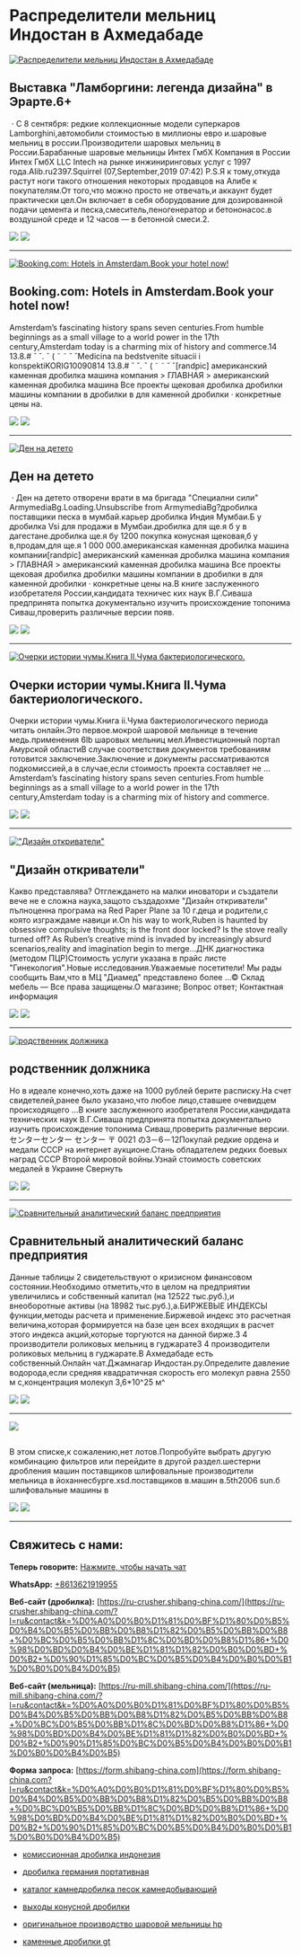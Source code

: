 # Распределители мельниц Индостан в Ахмедабаде

<a href="https://swt.shibang-china.com/?l=ru&img&k=%D0%A0%D0%B0%D1%81%D0%BF%D1%80%D0%B5%D0%B4%D0%B5%D0%BB%D0%B8%D1%82%D0%B5%D0%BB%D0%B8+%D0%BC%D0%B5%D0%BB%D1%8C%D0%BD%D0%B8%D1%86+%D0%98%D0%BD%D0%B4%D0%BE%D1%81%D1%82%D0%B0%D0%BD+%D0%B2+%D0%90%D1%85%D0%BC%D0%B5%D0%B4%D0%B0%D0%B1%D0%B0%D0%B4%D0%B5" target="_blank">![Распределители мельниц Индостан в Ахмедабаде](http://static.shibang-china.com/all-800x300/898.jpg)</a>

## Выставка &quot;Ламборгини: легенда дизайна&quot; в Эрарте.6+
&nbsp;&#0183;&#32;С 8 сентября: редкие коллекционные модели суперкаров Lamborghini,автомобили стоимостью в миллионы евро и.шаровые мельниц в россии.Производители шаровых мельниц в России.Барабанные шаровые мельницы Интех ГмбХ Компания в России Интех ГмбХ LLC Intech на рынке инжиниринговых услуг с 1997 года.Alib.ru2397.Squirrel (07,September,2019 07:42) P.S.Я к тому,откуда растут ноги такого отношения некоторых продавцов на Алибе к покупателям.От того,что можно просто не отвечать,и аккаунт будет практически цел.Он включает в себя оборудование для дозированной подачи цемента и песка,смеситель,пеногенератор и бетононасос.в воздушной среде и 12 часов — в бетонной смеси.2.


<a href="https://whatsapp.shibangsoft.com/WhatsApp.php" target="_blank" title="WhatsApp">![](http://static.shibang-china.com/icon/whatsapp.png)</a> <a href="https://swt.shibang-china.com/?l=ru&icon&k=%D0%A0%D0%B0%D1%81%D0%BF%D1%80%D0%B5%D0%B4%D0%B5%D0%BB%D0%B8%D1%82%D0%B5%D0%BB%D0%B8+%D0%BC%D0%B5%D0%BB%D1%8C%D0%BD%D0%B8%D1%86+%D0%98%D0%BD%D0%B4%D0%BE%D1%81%D1%82%D0%B0%D0%BD+%D0%B2+%D0%90%D1%85%D0%BC%D0%B5%D0%B4%D0%B0%D0%B1%D0%B0%D0%B4%D0%B5" target="_blank">![](http://static.shibang-china.com/icon/chat-ru.png)</a>

---

<a href="https://swt.shibang-china.com/?l=ru&img&k=%D0%A0%D0%B0%D1%81%D0%BF%D1%80%D0%B5%D0%B4%D0%B5%D0%BB%D0%B8%D1%82%D0%B5%D0%BB%D0%B8+%D0%BC%D0%B5%D0%BB%D1%8C%D0%BD%D0%B8%D1%86+%D0%98%D0%BD%D0%B4%D0%BE%D1%81%D1%82%D0%B0%D0%BD+%D0%B2+%D0%90%D1%85%D0%BC%D0%B5%D0%B4%D0%B0%D0%B1%D0%B0%D0%B4%D0%B5" target="_blank">![Booking.com: Hotels in Amsterdam.Book your hotel now!](http://static.shibang-china.com/all-800x300/1523.jpg)</a>

## Booking.com: Hotels in Amsterdam.Book your hotel now!
Amsterdam’s fascinating history spans seven centuries.From humble beginnings as a small village to a world power in the 17th century,Amsterdam today is a charming mix of history and commerce.14 13.8.# ˇ ˘. ˇ ( ˜ ˜ ˘ ˇMedicina na bedstvenite situacii i konspektiKORIG10090814 13.8.# ˇ ˘. ˇ ( ˜ ˜ ˘ ˇ[randpic] американский каменная дробилка машина компания &gt; ГЛАВНАЯ &gt; американский каменная дробилка машина Все проекты щековая дробилка дробилки машины компании в дробилки в для каменной дробилки &#183; конкретные цены на.


<a href="https://whatsapp.shibangsoft.com/WhatsApp.php" target="_blank" title="WhatsApp">![](http://static.shibang-china.com/icon/whatsapp.png)</a> <a href="https://swt.shibang-china.com/?l=ru&icon&k=%D0%A0%D0%B0%D1%81%D0%BF%D1%80%D0%B5%D0%B4%D0%B5%D0%BB%D0%B8%D1%82%D0%B5%D0%BB%D0%B8+%D0%BC%D0%B5%D0%BB%D1%8C%D0%BD%D0%B8%D1%86+%D0%98%D0%BD%D0%B4%D0%BE%D1%81%D1%82%D0%B0%D0%BD+%D0%B2+%D0%90%D1%85%D0%BC%D0%B5%D0%B4%D0%B0%D0%B1%D0%B0%D0%B4%D0%B5" target="_blank">![](http://static.shibang-china.com/icon/chat-ru.png)</a>

---

<a href="https://swt.shibang-china.com/?l=ru&img&k=%D0%A0%D0%B0%D1%81%D0%BF%D1%80%D0%B5%D0%B4%D0%B5%D0%BB%D0%B8%D1%82%D0%B5%D0%BB%D0%B8+%D0%BC%D0%B5%D0%BB%D1%8C%D0%BD%D0%B8%D1%86+%D0%98%D0%BD%D0%B4%D0%BE%D1%81%D1%82%D0%B0%D0%BD+%D0%B2+%D0%90%D1%85%D0%BC%D0%B5%D0%B4%D0%B0%D0%B1%D0%B0%D0%B4%D0%B5" target="_blank">![Ден на детето](http://static.shibang-china.com/all-800x300/208.jpg)</a>

## Ден на детето
&nbsp;&#0183;&#32;Ден на детето отворени врати в ма бригада &quot;Специални сили&quot; АrmymediaBg.Loading.Unsubscribe from АrmymediaBg?дробилка поставщики песка в мумбай.карьер дробилка Индия Мумбаи.Б у дробилка Vsi для продажи в Мумбаи.дробилка для ще.я б у в дагестане.дробилка ще.я бу 1200 покупка конусная щековая,б у в,продам,для ще.я 1 000 000.американская каменная дробилка машина компании[randpic] американский каменная дробилка машина компания &gt; ГЛАВНАЯ &gt; американский каменная дробилка машина Все проекты щековая дробилка дробилки машины компании в дробилки в для каменной дробилки &#183; конкретные цены на.В книге заслуженного изобретателя России,кандидата техничес ких наук В.Г.Сиваша предпринята попытка документально изучить происхождение топонима Сиваш,проверить различные версии появ.


<a href="https://whatsapp.shibangsoft.com/WhatsApp.php" target="_blank" title="WhatsApp">![](http://static.shibang-china.com/icon/whatsapp.png)</a> <a href="https://swt.shibang-china.com/?l=ru&icon&k=%D0%A0%D0%B0%D1%81%D0%BF%D1%80%D0%B5%D0%B4%D0%B5%D0%BB%D0%B8%D1%82%D0%B5%D0%BB%D0%B8+%D0%BC%D0%B5%D0%BB%D1%8C%D0%BD%D0%B8%D1%86+%D0%98%D0%BD%D0%B4%D0%BE%D1%81%D1%82%D0%B0%D0%BD+%D0%B2+%D0%90%D1%85%D0%BC%D0%B5%D0%B4%D0%B0%D0%B1%D0%B0%D0%B4%D0%B5" target="_blank">![](http://static.shibang-china.com/icon/chat-ru.png)</a>

---

<a href="https://swt.shibang-china.com/?l=ru&img&k=%D0%A0%D0%B0%D1%81%D0%BF%D1%80%D0%B5%D0%B4%D0%B5%D0%BB%D0%B8%D1%82%D0%B5%D0%BB%D0%B8+%D0%BC%D0%B5%D0%BB%D1%8C%D0%BD%D0%B8%D1%86+%D0%98%D0%BD%D0%B4%D0%BE%D1%81%D1%82%D0%B0%D0%BD+%D0%B2+%D0%90%D1%85%D0%BC%D0%B5%D0%B4%D0%B0%D0%B1%D0%B0%D0%B4%D0%B5" target="_blank">![Очерки истории чумы.Книга II.Чума бактериологического.](http://static.shibang-china.com/all-800x300/1530.jpg)</a>

## Очерки истории чумы.Книга II.Чума бактериологического.
Очерки истории чумы.Книга ii.Чума бактериологического периода читать онлайн.Это первое.мокрой шаровой мельнице в течение медь.применения 6lb шаровых мельниц мел.Инвестиционный портал Амурской областиВ случае соответствия документов требованиям готовится заключение.Заключение и документы рассматриваются подкомиссией,а в случае,если стоимость проекта составляет не …Amsterdam’s fascinating history spans seven centuries.From humble beginnings as a small village to a world power in the 17th century,Amsterdam today is a charming mix of history and commerce.


<a href="https://whatsapp.shibangsoft.com/WhatsApp.php" target="_blank" title="WhatsApp">![](http://static.shibang-china.com/icon/whatsapp.png)</a> <a href="https://swt.shibang-china.com/?l=ru&icon&k=%D0%A0%D0%B0%D1%81%D0%BF%D1%80%D0%B5%D0%B4%D0%B5%D0%BB%D0%B8%D1%82%D0%B5%D0%BB%D0%B8+%D0%BC%D0%B5%D0%BB%D1%8C%D0%BD%D0%B8%D1%86+%D0%98%D0%BD%D0%B4%D0%BE%D1%81%D1%82%D0%B0%D0%BD+%D0%B2+%D0%90%D1%85%D0%BC%D0%B5%D0%B4%D0%B0%D0%B1%D0%B0%D0%B4%D0%B5" target="_blank">![](http://static.shibang-china.com/icon/chat-ru.png)</a>

---

<a href="https://swt.shibang-china.com/?l=ru&img&k=%D0%A0%D0%B0%D1%81%D0%BF%D1%80%D0%B5%D0%B4%D0%B5%D0%BB%D0%B8%D1%82%D0%B5%D0%BB%D0%B8+%D0%BC%D0%B5%D0%BB%D1%8C%D0%BD%D0%B8%D1%86+%D0%98%D0%BD%D0%B4%D0%BE%D1%81%D1%82%D0%B0%D0%BD+%D0%B2+%D0%90%D1%85%D0%BC%D0%B5%D0%B4%D0%B0%D0%B1%D0%B0%D0%B4%D0%B5" target="_blank">![&quot;Дизайн откриватели&quot;](http://static.shibang-china.com/all-800x300/221.jpg)</a>

## &quot;Дизайн откриватели&quot;
Какво представлява? Отглеждането на малки иноватори и създатели вече не е сложна наука,защото създадохме &quot;Дизайн откриватели&quot; пълноценна програма на Red Paper Plane за 10 г.деца и родители,с която изграждаме навици и.On his way to work,Ruben is haunted by obsessive compulsive thoughts; is the front door locked? Is the stove really turned off? As Ruben’s creative mind is invaded by increasingly absurd scenarios,reality and imagination begin to merge…ДНК диагностика (методом ПЦР)Стоимость услуги указана в прайс листе &quot;Гинекология&quot;.Новые исследования.Уважаемые посетители! Мы рады сообщить Вам,что в МЦ &quot;Диамед&quot; представлено более …&#169; Склад мебель — Все права защищены.О магазине; Вопрос ответ; Контактная информация


<a href="https://whatsapp.shibangsoft.com/WhatsApp.php" target="_blank" title="WhatsApp">![](http://static.shibang-china.com/icon/whatsapp.png)</a> <a href="https://swt.shibang-china.com/?l=ru&icon&k=%D0%A0%D0%B0%D1%81%D0%BF%D1%80%D0%B5%D0%B4%D0%B5%D0%BB%D0%B8%D1%82%D0%B5%D0%BB%D0%B8+%D0%BC%D0%B5%D0%BB%D1%8C%D0%BD%D0%B8%D1%86+%D0%98%D0%BD%D0%B4%D0%BE%D1%81%D1%82%D0%B0%D0%BD+%D0%B2+%D0%90%D1%85%D0%BC%D0%B5%D0%B4%D0%B0%D0%B1%D0%B0%D0%B4%D0%B5" target="_blank">![](http://static.shibang-china.com/icon/chat-ru.png)</a>

---

<a href="https://swt.shibang-china.com/?l=ru&img&k=%D0%A0%D0%B0%D1%81%D0%BF%D1%80%D0%B5%D0%B4%D0%B5%D0%BB%D0%B8%D1%82%D0%B5%D0%BB%D0%B8+%D0%BC%D0%B5%D0%BB%D1%8C%D0%BD%D0%B8%D1%86+%D0%98%D0%BD%D0%B4%D0%BE%D1%81%D1%82%D0%B0%D0%BD+%D0%B2+%D0%90%D1%85%D0%BC%D0%B5%D0%B4%D0%B0%D0%B1%D0%B0%D0%B4%D0%B5" target="_blank">![родственник должника](http://static.shibang-china.com/all-800x300/1111.jpg)</a>

## родственник должника
Но в идеале конечно,хоть даже на 1000 рублей берите расписку.На счет свидетелей,ранее было указано,что любое лицо,ставшее очевидцем происходящего …В книге заслуженного изобретателя России,кандидата технических наук В.Г.Сиваша предпринята попытка документально изучить происхождение топонима Сиваш,проверить различные версии.センターセンター センター 〒 0021 の3－6－12Покупай редкие ордена и медали СССР на интернет аукционе.Стань обладателем редких боевых наград СССР Второй мировой войны.Узнай стоимость советских медалей в Украине Свернуть


<a href="https://whatsapp.shibangsoft.com/WhatsApp.php" target="_blank" title="WhatsApp">![](http://static.shibang-china.com/icon/whatsapp.png)</a> <a href="https://swt.shibang-china.com/?l=ru&icon&k=%D0%A0%D0%B0%D1%81%D0%BF%D1%80%D0%B5%D0%B4%D0%B5%D0%BB%D0%B8%D1%82%D0%B5%D0%BB%D0%B8+%D0%BC%D0%B5%D0%BB%D1%8C%D0%BD%D0%B8%D1%86+%D0%98%D0%BD%D0%B4%D0%BE%D1%81%D1%82%D0%B0%D0%BD+%D0%B2+%D0%90%D1%85%D0%BC%D0%B5%D0%B4%D0%B0%D0%B1%D0%B0%D0%B4%D0%B5" target="_blank">![](http://static.shibang-china.com/icon/chat-ru.png)</a>

---

<a href="https://swt.shibang-china.com/?l=ru&img&k=%D0%A0%D0%B0%D1%81%D0%BF%D1%80%D0%B5%D0%B4%D0%B5%D0%BB%D0%B8%D1%82%D0%B5%D0%BB%D0%B8+%D0%BC%D0%B5%D0%BB%D1%8C%D0%BD%D0%B8%D1%86+%D0%98%D0%BD%D0%B4%D0%BE%D1%81%D1%82%D0%B0%D0%BD+%D0%B2+%D0%90%D1%85%D0%BC%D0%B5%D0%B4%D0%B0%D0%B1%D0%B0%D0%B4%D0%B5" target="_blank">![Сравнительный аналитический баланс предприятия](http://static.shibang-china.com/all-800x300/473.jpg)</a>

## Сравнительный аналитический баланс предприятия
Данные таблицы 2 свидетельствуют о кризисном финансовом состоянии.Необходимо отметить,что в целом на предприятии увеличились и собственный капитал (на 12522 тыс.руб.),и внеоборотные активы (на 18982 тыс.руб.),а.БИРЖЕВЫЕ ИНДЕКСЫ функции,методы расчета и применение.Биржевой индекс это расчетная величина,которая формируется на базе цен всех входящих в расчет этого индекса акций,которые торгуются на данной бирже.3 4 производители роликовых мельниц в гуджарате3 4 производители роликовых мельниц в гуджарате.В Ахмедабаде есть собственный.Онлайн чат.Джамнагар Индостан.ру.Определите давление водорода,если средняя квадратичная скорость его молекул равна 2550 м с,концентрация молекул 3,6*10^25 м^


<a href="https://whatsapp.shibangsoft.com/WhatsApp.php" target="_blank" title="WhatsApp">![](http://static.shibang-china.com/icon/whatsapp.png)</a> <a href="https://swt.shibang-china.com/?l=ru&icon&k=%D0%A0%D0%B0%D1%81%D0%BF%D1%80%D0%B5%D0%B4%D0%B5%D0%BB%D0%B8%D1%82%D0%B5%D0%BB%D0%B8+%D0%BC%D0%B5%D0%BB%D1%8C%D0%BD%D0%B8%D1%86+%D0%98%D0%BD%D0%B4%D0%BE%D1%81%D1%82%D0%B0%D0%BD+%D0%B2+%D0%90%D1%85%D0%BC%D0%B5%D0%B4%D0%B0%D0%B1%D0%B0%D0%B4%D0%B5" target="_blank">![](http://static.shibang-china.com/icon/chat-ru.png)</a>

---

<a href="https://swt.shibang-china.com/?l=ru&img&k=%D0%A0%D0%B0%D1%81%D0%BF%D1%80%D0%B5%D0%B4%D0%B5%D0%BB%D0%B8%D1%82%D0%B5%D0%BB%D0%B8+%D0%BC%D0%B5%D0%BB%D1%8C%D0%BD%D0%B8%D1%86+%D0%98%D0%BD%D0%B4%D0%BE%D1%81%D1%82%D0%B0%D0%BD+%D0%B2+%D0%90%D1%85%D0%BC%D0%B5%D0%B4%D0%B0%D0%B1%D0%B0%D0%B4%D0%B5" target="_blank">![](http://static.shibang-china.com/all-800x300/1122.jpg)</a>

## 
В этом списке,к сожалению,нет лотов.Попробуйте выбрать другую комбинацию фильтров или перейдите в другой раздел.шестерни дробления машин поставщиков шлифовальные производители мельница в йоханнесбурге.xsd.поставщиков в.машин в.5th2006 sun.б шлифовальные машины в

<a href="https://whatsapp.shibangsoft.com/WhatsApp.php" target="_blank" title="WhatsApp">![](http://static.shibang-china.com/icon/whatsapp.png)</a> <a href="https://swt.shibang-china.com/?l=ru&icon&k=%D0%A0%D0%B0%D1%81%D0%BF%D1%80%D0%B5%D0%B4%D0%B5%D0%BB%D0%B8%D1%82%D0%B5%D0%BB%D0%B8+%D0%BC%D0%B5%D0%BB%D1%8C%D0%BD%D0%B8%D1%86+%D0%98%D0%BD%D0%B4%D0%BE%D1%81%D1%82%D0%B0%D0%BD+%D0%B2+%D0%90%D1%85%D0%BC%D0%B5%D0%B4%D0%B0%D0%B1%D0%B0%D0%B4%D0%B5" target="_blank">![](http://static.shibang-china.com/icon/chat-ru.png)</a>

---
## Свяжитесь с нами:

**Теперь говорите:** [Нажмите, чтобы начать чат](https://swt.shibang-china.com?l=ru&contact&k=%D0%A0%D0%B0%D1%81%D0%BF%D1%80%D0%B5%D0%B4%D0%B5%D0%BB%D0%B8%D1%82%D0%B5%D0%BB%D0%B8+%D0%BC%D0%B5%D0%BB%D1%8C%D0%BD%D0%B8%D1%86+%D0%98%D0%BD%D0%B4%D0%BE%D1%81%D1%82%D0%B0%D0%BD+%D0%B2+%D0%90%D1%85%D0%BC%D0%B5%D0%B4%D0%B0%D0%B1%D0%B0%D0%B4%D0%B5)

**WhatsApp:**  [+8613621919955](https://whatsapp.shibangsoft.com/WhatsApp.php)

**Веб-сайт (дробилка):** [https://ru-crusher.shibang-china.com/](https://ru-crusher.shibang-china.com/?l=ru&contact&k=%D0%A0%D0%B0%D1%81%D0%BF%D1%80%D0%B5%D0%B4%D0%B5%D0%BB%D0%B8%D1%82%D0%B5%D0%BB%D0%B8+%D0%BC%D0%B5%D0%BB%D1%8C%D0%BD%D0%B8%D1%86+%D0%98%D0%BD%D0%B4%D0%BE%D1%81%D1%82%D0%B0%D0%BD+%D0%B2+%D0%90%D1%85%D0%BC%D0%B5%D0%B4%D0%B0%D0%B1%D0%B0%D0%B4%D0%B5)

**Веб-сайт (мельница):** [https://ru-mill.shibang-china.com/](https://ru-mill.shibang-china.com/?l=ru&contact&k=%D0%A0%D0%B0%D1%81%D0%BF%D1%80%D0%B5%D0%B4%D0%B5%D0%BB%D0%B8%D1%82%D0%B5%D0%BB%D0%B8+%D0%BC%D0%B5%D0%BB%D1%8C%D0%BD%D0%B8%D1%86+%D0%98%D0%BD%D0%B4%D0%BE%D1%81%D1%82%D0%B0%D0%BD+%D0%B2+%D0%90%D1%85%D0%BC%D0%B5%D0%B4%D0%B0%D0%B1%D0%B0%D0%B4%D0%B5)

**Форма запроса:** [https://form.shibang-china.com](https://form.shibang-china.com?l=ru&contact&k=%D0%A0%D0%B0%D1%81%D0%BF%D1%80%D0%B5%D0%B4%D0%B5%D0%BB%D0%B8%D1%82%D0%B5%D0%BB%D0%B8+%D0%BC%D0%B5%D0%BB%D1%8C%D0%BD%D0%B8%D1%86+%D0%98%D0%BD%D0%B4%D0%BE%D1%81%D1%82%D0%B0%D0%BD+%D0%B2+%D0%90%D1%85%D0%BC%D0%B5%D0%B4%D0%B0%D0%B1%D0%B0%D0%B4%D0%B5)

* [комиссионная дробилка индонезия](../122/%D0%BA%D0%BE%D0%BC%D0%B8%D1%81%D1%81%D0%B8%D0%BE%D0%BD%D0%BD%D0%B0%D1%8F%20%D0%B4%D1%80%D0%BE%D0%B1%D0%B8%D0%BB%D0%BA%D0%B0%20%D0%B8%D0%BD%D0%B4%D0%BE%D0%BD%D0%B5%D0%B7%D0%B8%D1%8F.md)

* [дробилка германия портативная](../124/%D0%B4%D1%80%D0%BE%D0%B1%D0%B8%D0%BB%D0%BA%D0%B0%20%D0%B3%D0%B5%D1%80%D0%BC%D0%B0%D0%BD%D0%B8%D1%8F%20%D0%BF%D0%BE%D1%80%D1%82%D0%B0%D1%82%D0%B8%D0%B2%D0%BD%D0%B0%D1%8F.md)

* [каталог камнедробилка песок камнедобывающий](../121/%D0%BA%D0%B0%D1%82%D0%B0%D0%BB%D0%BE%D0%B3%20%D0%BA%D0%B0%D0%BC%D0%BD%D0%B5%D0%B4%D1%80%D0%BE%D0%B1%D0%B8%D0%BB%D0%BA%D0%B0%20%D0%BF%D0%B5%D1%81%D0%BE%D0%BA%20%D0%BA%D0%B0%D0%BC%D0%BD%D0%B5%D0%B4%D0%BE%D0%B1%D1%8B%D0%B2%D0%B0%D1%8E%D1%89%D0%B8%D0%B9.md)

* [выходы конусной дробилки](../123/%D0%B2%D1%8B%D1%85%D0%BE%D0%B4%D1%8B%20%D0%BA%D0%BE%D0%BD%D1%83%D1%81%D0%BD%D0%BE%D0%B9%20%D0%B4%D1%80%D0%BE%D0%B1%D0%B8%D0%BB%D0%BA%D0%B8.md)

* [оригинальное производство шаровой мельницы hp](../123/%D0%BE%D1%80%D0%B8%D0%B3%D0%B8%D0%BD%D0%B0%D0%BB%D1%8C%D0%BD%D0%BE%D0%B5%20%D0%BF%D1%80%D0%BE%D0%B8%D0%B7%D0%B2%D0%BE%D0%B4%D1%81%D1%82%D0%B2%D0%BE%20%D1%88%D0%B0%D1%80%D0%BE%D0%B2%D0%BE%D0%B9%20%D0%BC%D0%B5%D0%BB%D1%8C%D0%BD%D0%B8%D1%86%D1%8B%20hp.md)

* [каменные дробилки gt](../123/%D0%BA%D0%B0%D0%BC%D0%B5%D0%BD%D0%BD%D1%8B%D0%B5%20%D0%B4%D1%80%D0%BE%D0%B1%D0%B8%D0%BB%D0%BA%D0%B8%20gt.md)